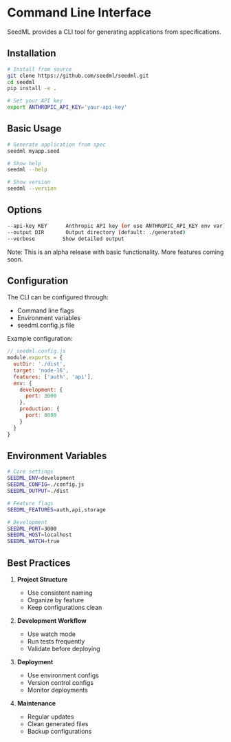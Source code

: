 # Command Line Interface

SeedML provides a CLI tool for generating applications from specifications.

## Installation

```bash
# Install from source
git clone https://github.com/seedml/seedml.git
cd seedml
pip install -e .

# Set your API key
export ANTHROPIC_API_KEY='your-api-key'
```

## Basic Usage

```bash
# Generate application from spec
seedml myapp.seed

# Show help
seedml --help

# Show version
seedml --version
```

## Options

```bash
--api-key KEY      Anthropic API key (or use ANTHROPIC_API_KEY env var)
--output DIR       Output directory (default: ./generated)
--verbose         Show detailed output
```

Note: This is an alpha release with basic functionality. More features coming soon.

## Configuration

The CLI can be configured through:
- Command line flags
- Environment variables
- seedml.config.js file

Example configuration:
```js
// seedml.config.js
module.exports = {
  outDir: './dist',
  target: 'node-16',
  features: ['auth', 'api'],
  env: {
    development: {
      port: 3000
    },
    production: {
      port: 8080
    }
  }
}
```

## Environment Variables

```bash
# Core settings
SEEDML_ENV=development
SEEDML_CONFIG=./config.js
SEEDML_OUTPUT=./dist

# Feature flags
SEEDML_FEATURES=auth,api,storage

# Development
SEEDML_PORT=3000
SEEDML_HOST=localhost
SEEDML_WATCH=true
```

## Best Practices

1. **Project Structure**
   - Use consistent naming
   - Organize by feature
   - Keep configurations clean

2. **Development Workflow**
   - Use watch mode
   - Run tests frequently
   - Validate before deploying

3. **Deployment**
   - Use environment configs
   - Version control configs
   - Monitor deployments

4. **Maintenance**
   - Regular updates
   - Clean generated files
   - Backup configurations
